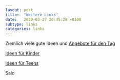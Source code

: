 ```yaml
---
layout: post
title:  "Weitere Links"
date:   2020-03-27 20:45:28 +0100
subtype: links
categories: links
---
```


Ziemlich viele gute Ideen und [Angebote für den Tag](https://www.cvjm-bayern.de/website/de/cb/media/online-angebote)

[Ideen für Kinder](https://www.jugendarbeit.online/dpf_element/links-zu-online-angeboten-fuer-kinder-waehrend-der-corona-krise/)

[Ideen für Teens](https://www.jugendarbeit.online/dpf_element/links-zu-onlineangeboten-fuer-teens-und-jugendliche-waehrend-der-corona-krise/)

Salo
